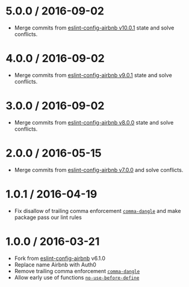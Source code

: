 5.0.0 / 2016-09-02
==================
- Merge commits from [eslint-config-airbnb v10.0.1](https://github.com/airbnb/javascript/blob/master/packages/eslint-config-airbnb/CHANGELOG.md#1001--2016-08-12) state and solve conflicts.

4.0.0 / 2016-09-02
==================
- Merge commits from [eslint-config-airbnb v9.0.1](https://github.com/airbnb/javascript/blob/master/packages/eslint-config-airbnb/CHANGELOG.md#901--2016-05-08) state and solve conflicts.

3.0.0 / 2016-09-02
==================
- Merge commits from [eslint-config-airbnb v8.0.0](https://github.com/airbnb/javascript/blob/master/packages/eslint-config-airbnb/CHANGELOG.md#800--2016-04-21) state and solve conflicts.

2.0.0 / 2016-05-15
==================
- Merge commits from [eslint-config-airbnb v7.0.0](https://github.com/airbnb/javascript/blob/master/packages/eslint-config-airbnb/CHANGELOG.md#700--2016-04-11) and solve conflicts.

1.0.1 / 2016-04-19
==================
- Fix disallow of trailing comma enforcement [`comma-dangle`][comma-dangle] and make package pass our lint rules

1.0.0 / 2016-03-21
==================
- Fork from [eslint-config-airbnb](https://github.com/airbnb/javascript) v6.1.0
- Replace name Airbnb with Auth0
- Remove trailing comma enforcement [`comma-dangle`][comma-dangle]
- Allow early use of functions [`no-use-before-define`][no-use-before-define]

[comma-dangle]: http://eslint.org/docs/rules/comma-dangle
[no-use-before-define]: http://eslint.org/docs/rules/no-use-before-define
